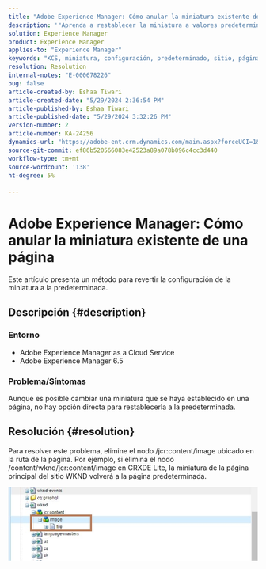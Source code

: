 ```yaml
---
title: "Adobe Experience Manager: Cómo anular la miniatura existente de una página"
description: '"Aprenda a restablecer la miniatura a valores predeterminados".'
solution: Experience Manager
product: Experience Manager
applies-to: "Experience Manager"
keywords: "KCS, miniatura, configuración, predeterminado, sitio, página"
resolution: Resolution
internal-notes: "E-000678226"
bug: false
article-created-by: Eshaa Tiwari
article-created-date: "5/29/2024 2:36:54 PM"
article-published-by: Eshaa Tiwari
article-published-date: "5/29/2024 3:32:26 PM"
version-number: 2
article-number: KA-24256
dynamics-url: "https://adobe-ent.crm.dynamics.com/main.aspx?forceUCI=1&pagetype=entityrecord&etn=knowledgearticle&id=27b8bddf-c81d-ef11-840b-6045bd026dc7"
source-git-commit: ef86b520566083e42523a89a078b096c4cc3d440
workflow-type: tm+mt
source-wordcount: '138'
ht-degree: 5%

---
```


# Adobe Experience Manager: Cómo anular la miniatura existente de una página


Este artículo presenta un método para revertir la configuración de la miniatura a la predeterminada.

## Descripción {#description}


### <b>Entorno</b>

- Adobe Experience Manager as a Cloud Service
- Adobe Experience Manager 6.5


### Problema/Síntomas

Aunque es posible cambiar una miniatura que se haya establecido en una página, no hay opción directa para restablecerla a la predeterminada.


## Resolución {#resolution}


Para resolver este problema, elimine el nodo /jcr:content/image ubicado en la ruta de la página. Por ejemplo, si elimina el nodo /content/wknd/jcr:content/image en CRXDE Lite, la miniatura de la página principal del sitio WKND volverá a la página predeterminada.

![](assets/7ba6cb6c-0e14-ef11-9f89-6045bd06eea5.png)

